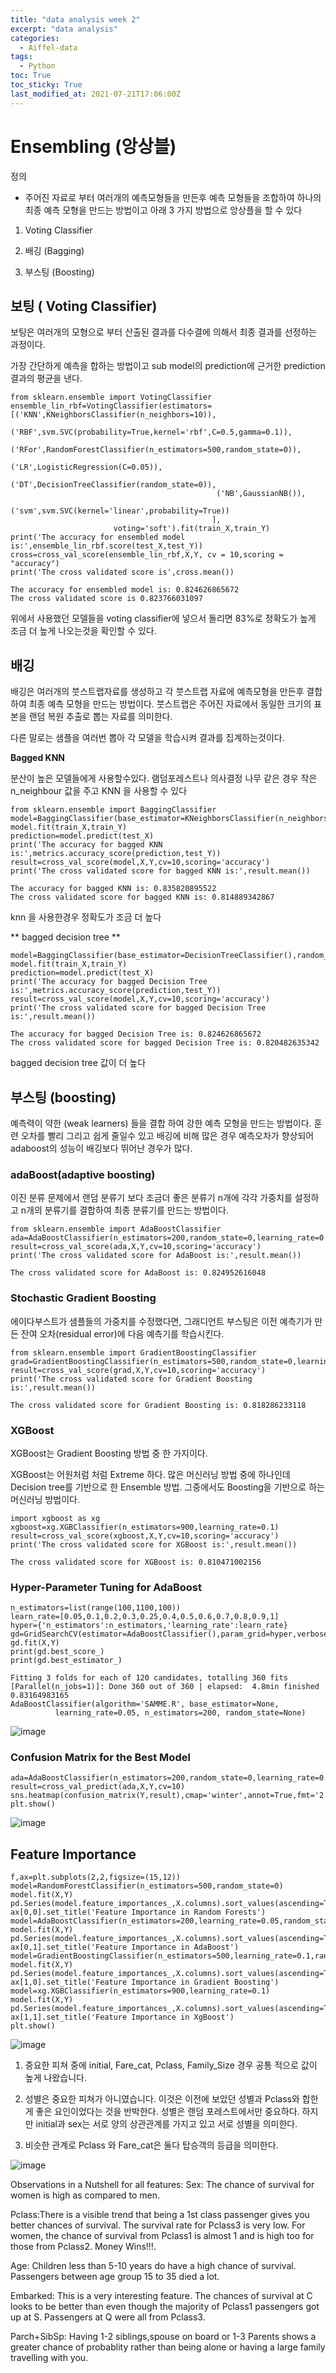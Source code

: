 ```yaml
---
title: "data analysis week 2"
excerpt: "data analysis"
categories:
  - Aiffel-data
tags:
  - Python 
toc: True
toc_sticky: True
last_modified_at: 2021-07-21T17:06:00Z
---
```


# Ensembling (앙상블)

정의

- 주어진 자료로 부터 여러개의 예측모형들을 만든후 예측 모형들을 조합하여 하나의 최종 예측 모형을 만드는 방법이고 아래 3 가지 방법으로 앙상플을 할 수 있다

1. Voting Classifier

2. 배깅 (Bagging)

3. 부스팅 (Boosting)

## 보팅 ( Voting Classifier)
   
보팅은 여러개의 모형으로 부터 산출된 결과를 다수결에 의해서 최종 결과를 선정하는 과정이다. 

가장 간단하게 예측을 합하는 방법이고 sub model의 prediction에 근거한 prediction 결과의 평균을 낸다. 


```
from sklearn.ensemble import VotingClassifier
ensemble_lin_rbf=VotingClassifier(estimators=[('KNN',KNeighborsClassifier(n_neighbors=10)),
                                              ('RBF',svm.SVC(probability=True,kernel='rbf',C=0.5,gamma=0.1)),
                                              ('RFor',RandomForestClassifier(n_estimators=500,random_state=0)),
                                              ('LR',LogisticRegression(C=0.05)),
                                              ('DT',DecisionTreeClassifier(random_state=0)),
                                              ('NB',GaussianNB()),
                                              ('svm',svm.SVC(kernel='linear',probability=True))
                                             ], 
                       voting='soft').fit(train_X,train_Y)
print('The accuracy for ensembled model is:',ensemble_lin_rbf.score(test_X,test_Y))
cross=cross_val_score(ensemble_lin_rbf,X,Y, cv = 10,scoring = "accuracy")
print('The cross validated score is',cross.mean())

```

    The accuracy for ensembled model is: 0.824626865672
    The cross validated score is 0.823766031097

위에서 사용했던 모델들을 voting classifier에 넣으서 돌리면 83%로 정확도가 높게 조금 더 높게 나오는것을 확인할 수 있다.

## 배깅 

배깅은 여러개의 붓스트랩자료를 생성하고 각 붓스트랩 자료에 예측모형을 만든후 결합하여 최종 예측 모형을 만드는 방법이다. 붓스트랩은 주어진 자료에서 동일한 크기의 표본을 랜덤 복원 추출로 뽑는 자료를 의미한다. 

다른 말로는 샘플을 여러번 뽑아 각 모델을 학습시켜 결과를 집계하는것이다. 

**Bagged KNN** 

분산이 높은 모델들에게 사용할수있다. 램덤포레스트나 의사결정 나무 같은 경우 작은 n_neighbour 값을 주고 KNN 을 사용할 수 있다

```
from sklearn.ensemble import BaggingClassifier
model=BaggingClassifier(base_estimator=KNeighborsClassifier(n_neighbors=3),random_state=0,n_estimators=700)
model.fit(train_X,train_Y)
prediction=model.predict(test_X)
print('The accuracy for bagged KNN is:',metrics.accuracy_score(prediction,test_Y))
result=cross_val_score(model,X,Y,cv=10,scoring='accuracy')
print('The cross validated score for bagged KNN is:',result.mean())
```

    The accuracy for bagged KNN is: 0.835820895522
    The cross validated score for bagged KNN is: 0.814889342867
    
knn 을 사용한경우 정확도가 조금 더 높다 

** bagged decision tree **

```
model=BaggingClassifier(base_estimator=DecisionTreeClassifier(),random_state=0,n_estimators=100)
model.fit(train_X,train_Y)
prediction=model.predict(test_X)
print('The accuracy for bagged Decision Tree is:',metrics.accuracy_score(prediction,test_Y))
result=cross_val_score(model,X,Y,cv=10,scoring='accuracy')
print('The cross validated score for bagged Decision Tree is:',result.mean())
```

    The accuracy for bagged Decision Tree is: 0.824626865672
    The cross validated score for bagged Decision Tree is: 0.820482635342
    
bagged decision tree 값이 더 높다


##  부스팅 (boosting)

예측력이 약한 (weak learners) 들을 결합 하여 강한 예측 모형을 만드는 방법이다.
훈련 오차를 빨리 그리고 쉽게 줄일수 있고 배깅에 비해 많은 경우 예측오차가 향상되어 adaboost의 성능이 배깅보다 뛰어난 경우가 많다. 

### adaBoost(adaptive boosting)

이진 분류 문제에서 랜덤 분류기 보다 조금더 좋은 분류기 n개에 각각 가중치를 설정하고 n개의 분류기를 결합하여 최종 분류기를 만드는 방법이다. 


```
from sklearn.ensemble import AdaBoostClassifier
ada=AdaBoostClassifier(n_estimators=200,random_state=0,learning_rate=0.1)
result=cross_val_score(ada,X,Y,cv=10,scoring='accuracy')
print('The cross validated score for AdaBoost is:',result.mean())
```
    The cross validated score for AdaBoost is: 0.824952616048

### Stochastic Gradient Boosting

에이다부스트가 샘플들의 가중치를 수정했다면, 그래디언트 부스팅은 이전 예측기가 만든 잔여 오차(residual error)에 다음 예측기를 학습시킨다.

```
from sklearn.ensemble import GradientBoostingClassifier
grad=GradientBoostingClassifier(n_estimators=500,random_state=0,learning_rate=0.1)
result=cross_val_score(grad,X,Y,cv=10,scoring='accuracy')
print('The cross validated score for Gradient Boosting is:',result.mean())
```

    The cross validated score for Gradient Boosting is: 0.818286233118
    
### XGBoost

XGBoost는 Gradient Boosting 방법 중 한 가지이다.

XGBoost는 어원처럼 처럼 Extreme 하다.
많은 머신러닝 방법 중에 하나인데 Decision tree를 기반으로 한 Ensemble 방법. 그중에서도 Boosting을 기반으로 하는 머신러닝 방법이다.

```
import xgboost as xg
xgboost=xg.XGBClassifier(n_estimators=900,learning_rate=0.1)
result=cross_val_score(xgboost,X,Y,cv=10,scoring='accuracy')
print('The cross validated score for XGBoost is:',result.mean())
```
    The cross validated score for XGBoost is: 0.810471002156
    
### Hyper-Parameter Tuning for AdaBoost
```
n_estimators=list(range(100,1100,100))
learn_rate=[0.05,0.1,0.2,0.3,0.25,0.4,0.5,0.6,0.7,0.8,0.9,1]
hyper={'n_estimators':n_estimators,'learning_rate':learn_rate}
gd=GridSearchCV(estimator=AdaBoostClassifier(),param_grid=hyper,verbose=True)
gd.fit(X,Y)
print(gd.best_score_)
print(gd.best_estimator_)
```
    Fitting 3 folds for each of 120 candidates, totalling 360 fits
    [Parallel(n_jobs=1)]: Done 360 out of 360 | elapsed:  4.8min finished
    0.83164983165
    AdaBoostClassifier(algorithm='SAMME.R', base_estimator=None,
              learning_rate=0.05, n_estimators=200, random_state=None)
              
![image](https://user-images.githubusercontent.com/46912607/126438784-a46036e5-b654-446d-a3d6-5e4b95d0c397.png)

### Confusion Matrix for the Best Model
```
ada=AdaBoostClassifier(n_estimators=200,random_state=0,learning_rate=0.05)
result=cross_val_predict(ada,X,Y,cv=10)
sns.heatmap(confusion_matrix(Y,result),cmap='winter',annot=True,fmt='2.0f')
plt.show()
```

![image](https://user-images.githubusercontent.com/46912607/126438732-4c531304-bcfb-49e9-97cc-8462582bfc77.png)


## Feature Importance
```
f,ax=plt.subplots(2,2,figsize=(15,12))
model=RandomForestClassifier(n_estimators=500,random_state=0)
model.fit(X,Y)
pd.Series(model.feature_importances_,X.columns).sort_values(ascending=True).plot.barh(width=0.8,ax=ax[0,0])
ax[0,0].set_title('Feature Importance in Random Forests')
model=AdaBoostClassifier(n_estimators=200,learning_rate=0.05,random_state=0)
model.fit(X,Y)
pd.Series(model.feature_importances_,X.columns).sort_values(ascending=True).plot.barh(width=0.8,ax=ax[0,1],color='#ddff11')
ax[0,1].set_title('Feature Importance in AdaBoost')
model=GradientBoostingClassifier(n_estimators=500,learning_rate=0.1,random_state=0)
model.fit(X,Y)
pd.Series(model.feature_importances_,X.columns).sort_values(ascending=True).plot.barh(width=0.8,ax=ax[1,0],cmap='RdYlGn_r')
ax[1,0].set_title('Feature Importance in Gradient Boosting')
model=xg.XGBClassifier(n_estimators=900,learning_rate=0.1)
model.fit(X,Y)
pd.Series(model.feature_importances_,X.columns).sort_values(ascending=True).plot.barh(width=0.8,ax=ax[1,1],color='#FD0F00')
ax[1,1].set_title('Feature Importance in XgBoost')
plt.show()
```

![image](https://user-images.githubusercontent.com/46912607/126438698-87ecfd04-b173-4632-9aeb-8995d315efd5.png)

1. 중요한 피쳐 중에 initial, Fare_cat, Pclass, Family_Size 경우 공통 적으로 값이 높게 나왔습니다. 

2. 성별은 중요한 피쳐가 아니였습니다. 이것은 이전에 보았던 성별과 Pclass와 합한게 좋은 요인이었다는 것을 반박한다. 성별은 랜덤 포레스트에서만 중요하다. 하지만 initial과 sex는 서로 양의 상관관계를 가지고 있고 서로 성별을 의미한다.

3. 비슷한 관계로 Pclass 와 Fare_cat은 둘다 탑승객의 등급을 의미한다. 

![image](https://user-images.githubusercontent.com/46912607/126438347-1238ddef-0ae7-40e2-a659-9f3420fc5907.png)

Observations in a Nutshell for all features:
Sex: The chance of survival for women is high as compared to men.

Pclass:There is a visible trend that being a 1st class passenger gives you better chances of survival. The survival rate for Pclass3 is very low. For women, the chance of survival from Pclass1 is almost 1 and is high too for those from Pclass2. Money Wins!!!.

Age: Children less than 5-10 years do have a high chance of survival. Passengers between age group 15 to 35 died a lot.

Embarked: This is a very interesting feature. The chances of survival at C looks to be better than even though the majority of Pclass1 passengers got up at S. Passengers at Q were all from Pclass3.

Parch+SibSp: Having 1-2 siblings,spouse on board or 1-3 Parents shows a greater chance of probablity rather than being alone or having a large family travelling with you.


